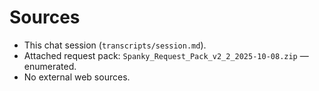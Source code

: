 # Sources
- This chat session (`transcripts/session.md`).
- Attached request pack: `Spanky_Request_Pack_v2_2_2025-10-08.zip` — enumerated.
- No external web sources.


